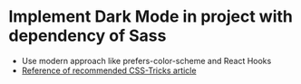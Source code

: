 # Implement Dark Mode in project with dependency of Sass

- Use modern approach like prefers-color-scheme and React Hooks
- [Reference of recommended CSS-Tricks article](https://css-tricks.com/a-dark-mode-toggle-with-react-and-themeprovider/)